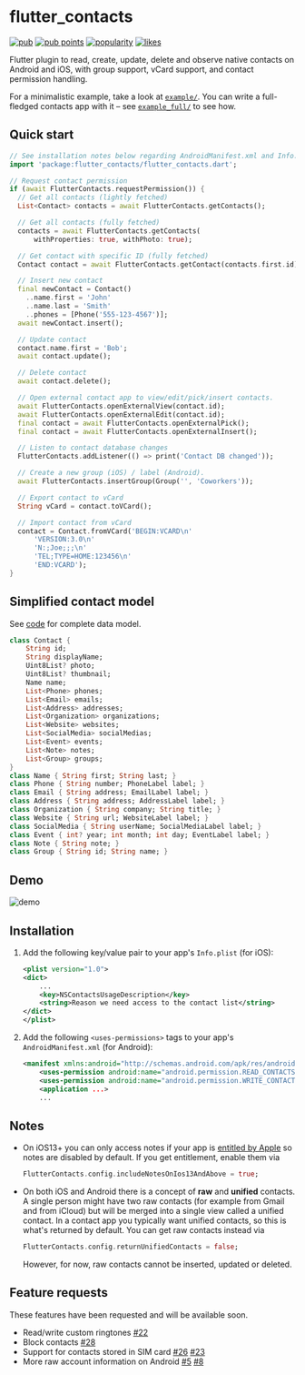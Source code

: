 # flutter_contacts

[![pub](https://img.shields.io/pub/v/flutter_contacts?label=version)](https://pub.dev/packages/flutter_contacts)
[![pub points](https://img.shields.io/pub/points/flutter_contacts)](https://pub.dev/packages/flutter_contacts/score)
[![popularity](https://img.shields.io/pub/popularity/flutter_contacts)](https://pub.dev/packages/flutter_contacts/score)
[![likes](https://img.shields.io/pub/likes/flutter_contacts)](https://pub.dev/packages/flutter_contacts/score)

Flutter plugin to read, create, update, delete and observe native contacts on Android and iOS, with group support, vCard support, and contact permission handling.

For a minimalistic example, take a look at [`example/`](https://github.com/QuisApp/flutter_contacts/blob/master/example). You can write a full-fledged contacts app with it – see [`example_full/`](https://github.com/QuisApp/flutter_contacts/blob/master/example_full) to see how.

## Quick start

```dart
// See installation notes below regarding AndroidManifest.xml and Info.plist
import 'package:flutter_contacts/flutter_contacts.dart';

// Request contact permission
if (await FlutterContacts.requestPermission()) {
  // Get all contacts (lightly fetched)
  List<Contact> contacts = await FlutterContacts.getContacts();

  // Get all contacts (fully fetched)
  contacts = await FlutterContacts.getContacts(
      withProperties: true, withPhoto: true);

  // Get contact with specific ID (fully fetched)
  Contact contact = await FlutterContacts.getContact(contacts.first.id);

  // Insert new contact
  final newContact = Contact()
    ..name.first = 'John'
    ..name.last = 'Smith'
    ..phones = [Phone('555-123-4567')];
  await newContact.insert();

  // Update contact
  contact.name.first = 'Bob';
  await contact.update();

  // Delete contact
  await contact.delete();

  // Open external contact app to view/edit/pick/insert contacts.
  await FlutterContacts.openExternalView(contact.id);
  await FlutterContacts.openExternalEdit(contact.id);
  final contact = await FlutterContacts.openExternalPick();
  final contact = await FlutterContacts.openExternalInsert();

  // Listen to contact database changes
  FlutterContacts.addListener(() => print('Contact DB changed'));

  // Create a new group (iOS) / label (Android).
  await FlutterContacts.insertGroup(Group('', 'Coworkers'));

  // Export contact to vCard
  String vCard = contact.toVCard();

  // Import contact from vCard
  contact = Contact.fromVCard('BEGIN:VCARD\n'
      'VERSION:3.0\n'
      'N:;Joe;;;\n'
      'TEL;TYPE=HOME:123456\n'
      'END:VCARD');
}
```

## Simplified contact model

See [code](https://github.com/QuisApp/flutter_contacts/blob/master/lib/contact.dart) for complete data model.

```dart
class Contact {
    String id;
    String displayName;
    Uint8List? photo;
    Uint8List? thumbnail;
    Name name;
    List<Phone> phones;
    List<Email> emails;
    List<Address> addresses;
    List<Organization> organizations;
    List<Website> websites;
    List<SocialMedia> socialMedias;
    List<Event> events;
    List<Note> notes;
    List<Group> groups;
}
class Name { String first; String last; }
class Phone { String number; PhoneLabel label; }
class Email { String address; EmailLabel label; }
class Address { String address; AddressLabel label; }
class Organization { String company; String title; }
class Website { String url; WebsiteLabel label; }
class SocialMedia { String userName; SocialMediaLabel label; }
class Event { int? year; int month; int day; EventLabel label; }
class Note { String note; }
class Group { String id; String name; }
```

## Demo

![demo](https://user-images.githubusercontent.com/1289004/101141809-ab165c00-35c9-11eb-90ff-b10318b13f16.gif)

## Installation

1. Add the following key/value pair to your app's `Info.plist` (for iOS):
    ```xml
    <plist version="1.0">
    <dict>
        ...
        <key>NSContactsUsageDescription</key>
        <string>Reason we need access to the contact list</string>
    </dict>
    </plist>
    ```
1. Add the following `<uses-permissions>` tags to your app's `AndroidManifest.xml` (for
   Android):
    ```xml
    <manifest xmlns:android="http://schemas.android.com/apk/res/android" ...>
        <uses-permission android:name="android.permission.READ_CONTACTS"/>
        <uses-permission android:name="android.permission.WRITE_CONTACTS"/>
        <application ...>
        ...
    ```

## Notes

* On iOS13+ you can only access notes if your app is
  [entitled by Apple](https://developer.apple.com/documentation/bundleresources/entitlements/com_apple_developer_contacts_notes)
  so notes are disabled by default. If you get entitlement, enable them via
  ```dart
  FlutterContacts.config.includeNotesOnIos13AndAbove = true;
  ```
* On both iOS and Android there is a concept of **raw** and **unified** contacts. A
  single person might have two raw contacts (for example from Gmail and from iCloud) but
  will be merged into a single view called a unified contact. In a contact app you
  typically want unified contacts, so this is what's returned by default. You can get
  raw contacts instead via
  ```dart
  FlutterContacts.config.returnUnifiedContacts = false;
  ```
  However, for now, raw contacts cannot be inserted, updated or deleted.

## Feature requests

These features have been requested and will be available soon.

* Read/write custom ringtones [#22](https://github.com/QuisApp/flutter_contacts/issues/22)
* Block contacts [#28](https://github.com/QuisApp/flutter_contacts/issues/28)
* Support for contacts stored in SIM card [#26](https://github.com/QuisApp/flutter_contacts/issues/26) [#23](https://github.com/QuisApp/flutter_contacts/issues/23)
* More raw account information on Android [#5](https://github.com/QuisApp/flutter_contacts/issues/5) [#8](https://github.com/QuisApp/flutter_contacts/issues/8)
